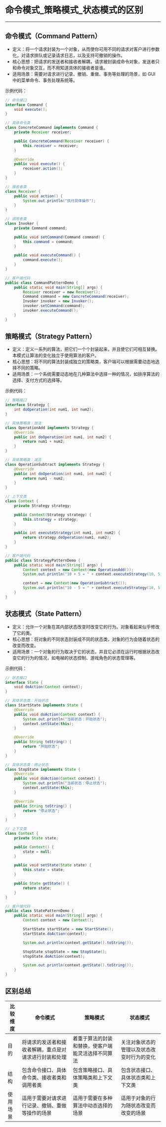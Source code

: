 # 命令模式_策略模式_状态模式的区别

----

## 命令模式（Command Pattern）

- 定义：将一个请求封装为一个对象，从而使你可用不同的请求对客户进行参数化，对请求排队或记录请求日志，以及支持可撤销的操作。
- 核心思想：把请求的发送者和接收者解耦，请求被封装成命令对象，发送者只和命令对象交互，而不用知道具体的接收者是谁。
- 适用场景：需要对请求进行记录、撤销、重做、事务等处理的场景，如 GUI 中的菜单命令、事务处理系统等。

示例代码：

```java
// 命令接口
interface Command {
    void execute();
}

// 具体命令类
class ConcreteCommand implements Command {
    private Receiver receiver;

    public ConcreteCommand(Receiver receiver) {
        this.receiver = receiver;
    }

    @Override
    public void execute() {
        receiver.action();
    }
}

// 接收者类
class Receiver {
    public void action() {
        System.out.println("执行具体操作");
    }
}

// 调用者类
class Invoker {
    private Command command;

    public void setCommand(Command command) {
        this.command = command;
    }

    public void executeCommand() {
        command.execute();
    }
}

// 客户端代码
public class CommandPatternDemo {
    public static void main(String[] args) {
        Receiver receiver = new Receiver();
        Command command = new ConcreteCommand(receiver);
        Invoker invoker = new Invoker();
        invoker.setCommand(command);
        invoker.executeCommand();
    }
}
```

## 策略模式（Strategy Pattern）

- 定义：定义一系列的算法，把它们一个个封装起来，并且使它们可相互替换。本模式让算法的变化独立于使用算法的客户。
- 核心思想：将不同的算法封装成独立的策略类，客户端可以根据需要动态地选择不同的策略。
- 适用场景：一个系统需要动态地在几种算法中选择一种的情况，如排序算法的选择、支付方式的选择等。

示例代码：

```java
// 策略接口
interface Strategy {
    int doOperation(int num1, int num2);
}

// 具体策略类：加法
class OperationAdd implements Strategy {
    @Override
    public int doOperation(int num1, int num2) {
        return num1 + num2;
    }
}

// 具体策略类：减法
class OperationSubtract implements Strategy {
    @Override
    public int doOperation(int num1, int num2) {
        return num1 - num2;
    }
}

// 上下文类
class Context {
    private Strategy strategy;

    public Context(Strategy strategy) {
        this.strategy = strategy;
    }

    public int executeStrategy(int num1, int num2) {
        return strategy.doOperation(num1, num2);
    }
}

// 客户端代码
public class StrategyPatternDemo {
    public static void main(String[] args) {
        Context context = new Context(new OperationAdd());
        System.out.println("10 + 5 = " + context.executeStrategy(10, 5));

        context = new Context(new OperationSubtract());
        System.out.println("10 - 5 = " + context.executeStrategy(10, 5));
    }
}
```

## 状态模式（State Pattern）

- 定义：允许一个对象在其内部状态改变时改变它的行为。对象看起来似乎修改了它的类。
- 核心思想：将对象的不同状态封装成不同的状态类，对象的行为会随着状态的改变而改变。
- 适用场景：一个对象的行为取决于它的状态，并且它必须在运行时根据状态改变它的行为的情况，如电梯的状态控制、游戏角色的状态管理等。

示例代码：

```java
// 状态接口
interface State {
    void doAction(Context context);
}

// 具体状态类：开始状态
class StartState implements State {
    @Override
    public void doAction(Context context) {
        System.out.println("当前状态：开始状态");
        context.setState(this);
    }

    @Override
    public String toString() {
        return "开始状态";
    }
}

// 具体状态类：停止状态
class StopState implements State {
    @Override
    public void doAction(Context context) {
        System.out.println("当前状态：停止状态");
        context.setState(this);
    }

    @Override
    public String toString() {
        return "停止状态";
    }
}

// 上下文类
class Context {
    private State state;

    public Context() {
        state = null;
    }

    public void setState(State state) {
        this.state = state;
    }

    public State getState() {
        return state;
    }
}

// 客户端代码
public class StatePatternDemo {
    public static void main(String[] args) {
        Context context = new Context();

        StartState startState = new StartState();
        startState.doAction(context);

        System.out.println(context.getState().toString());

        StopState stopState = new StopState();
        stopState.doAction(context);

        System.out.println(context.getState().toString());
    }
}
```

## 区别总结

| 比较维度 | 命令模式                                               | 策略模式                                           | 状态模式                                   |
| -------- | ------------------------------------------------------ | -------------------------------------------------- | ------------------------------------------ |
| 目的     | 将请求的发送者和接收者解耦，重点是对请求进行封装和处理 | 着重于算法的封装和替换，使客户端能灵活选择不同算法 | 关注对象状态的管理以及状态改变时行为的变化 |
| 结构     | 包含命令接口、具体命令类、接收者类和调用者类           | 包含策略接口、具体策略类和上下文类                 | 包含状态接口、具体状态类和上下文类         |
| 使用场景 | 适用于需要对请求进行记录、撤销、重做等操作的场景       | 适用于需要在多种算法中动态选择的场景               | 适用于对象的行为随状态改变而改变的场景     |